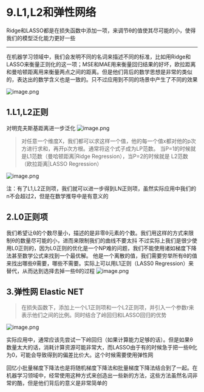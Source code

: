 # 9.L1,L2和弹性网络

Ridge和LASSO都是在损失函数中添加一项，来调节θ的值使其尽可能的小，使得我们的模型泛化能力更好一些

---------------------
在机器学习领域中，我们会发明不同的名词来描述不同的标准，比如用Ridge和LASSO来衡量正则化的这一项；MSE和MAE用来衡量回归结果的好坏，欧拉距离和曼哈顿距离用来衡量两点之间的距离。但是他们背后的数学思想是非常的类似的，表达出的数学含义也是一致的。只不过应用到不同的场景中产生了不同的效果

![image.png](https://upload-images.jianshu.io/upload_images/7220971-3d6faab813f9a61e.png?imageMogr2/auto-orient/strip%7CimageView2/2/w/1240)



## 1.L1,L2正则
对明克夫斯基距离进一步泛化
![image.png](https://upload-images.jianshu.io/upload_images/7220971-41f7284c3119d63b.png?imageMogr2/auto-orient/strip%7CimageView2/2/w/1240)
> 对任意一个维度X，我们都可以求这样一个值，他的每一个值x都对他的p次方进行求和，再开p次方根。通常将这个式子成为LP范数。
当P=1的时候就是L1范数（曼哈顿距离|Ridge Regression），当P=2的时候就是 L2范数（欧拉距离|LASSO Regression）


![image.png](https://upload-images.jianshu.io/upload_images/7220971-4b55431c117b3981.png?imageMogr2/auto-orient/strip%7CimageView2/2/w/1240)

注：有了L1,L2正则项，我们就可以进一步得到LN正则项，虽然实际应用中我们的n不会超过2，但是在数学推导中是有意义的


## 2.L0正则项
我们希望让θ的个数尽量小，描述的是非零θ元素的个数。我们用这样的方式来限制θ的数量尽可能的小，进而来限制我们的曲线不要太抖
不过实际上我们是很少使用L0正则的，因为L0正则的优化是一个NP难的问题，我们不能使用诸如梯度下降法甚至数学公式来找到一个最优解。
他是一个离散的值，我们需要穷举所有θ的值来找出哪些θ需要，哪些不需要。实际上可以用L1正则（LASS0 Regression）来替代，从而达到选择去掉一些θ的过程
![image.png](https://upload-images.jianshu.io/upload_images/7220971-aabdcbcab60c8eab.png?imageMogr2/auto-orient/strip%7CimageView2/2/w/1240)


## 3.弹性网 Elastic NET
> 在损失函数下，添加上一个L1正则项和一个L2正则项，并引入一个参数r来表示他们之间的比例。同时结合了岭回归和LASSO回归的优势

![image.png](https://upload-images.jianshu.io/upload_images/7220971-8200c6459275f87a.png?imageMogr2/auto-orient/strip%7CimageView2/2/w/1240)


实际应用中，通常应该先尝试一下岭回归（如果计算能力足够的话）。但是如果θ数量太大的话，消耗计算资源可能非常大，而LASSO由于有的时候急于把一些θ化为0，可能会导致得到的偏差比价大。这个时候需要使用弹性网

回忆小批量梯度下降法也是将随机梯度下降法和批量梯度下降法结合到了一起。在机器学习领域中，经常使用这种方式来创造出一些新的方法，这些方法虽然名词非常的酷，但是他们背后的意义是非常简单的

